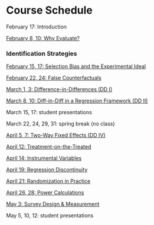 # Course Schedule  

February 17: Introduction  

[February 8, 10: Why Evaluate?](M1-why-evaluate.html)  

### Identification Strategies  

[February 15, 17: Selection Bias and the Experimental Ideal](M2-selection-bias.html)  

[February 22, 24: False Counterfactuals](M3-false-counterfactuals.html)  

[March 1, 3: Difference-in-Differences (DD I)](M4-DD1.html)  

[March 8, 10: Diff-in-Diff in a Regression Framework (DD II)](M5-DD2.html)  

March 15, 17:  student presentations

March 22, 24, 29, 31:  spring break (no class)

[April 5, 7: Two-Way Fixed Effects (DD IV)](M6-TWFE.html)   

[April 12: Treatment-on-the-Treated](M7-TOT.html)  

[April 14:  Instrumental Variables](M8-IV.html)  

[April 19:  Regression Discontinuity](M9-RD-html)  

[April 21:  Randomization in Practice](M10-random-assignment.html)  

[April 26, 28:  Power Calculations](M11-power.html)  

[May 3:  Survey Design & Measurement](M12-surveys.html)   

May 5, 10, 12:  student presentations  


